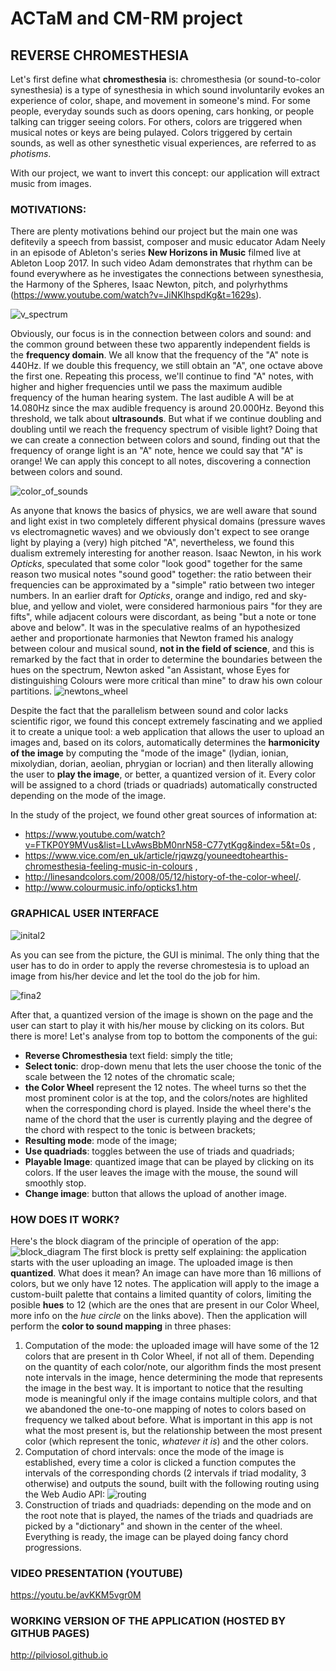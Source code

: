 # ACTaM and CM-RM project
## REVERSE CHROMESTHESIA
Let's first define what **chromesthesia** is: chromesthesia (or sound-to-color synesthesia) is a type of synesthesia in which sound involuntarily evokes an experience of color, shape, and movement in someone's mind. For some people, everyday sounds such as doors opening, cars honking, or people talking can trigger seeing colors. For others, colors are triggered when musical notes or keys are being pulayed. Colors triggered by certain sounds, as well as other synesthetic visual experiences, are referred to as *photisms*.

With our project, we want to invert this concept: our application will extract music from images.

### MOTIVATIONS:
There are plenty motivations behind our project but the main one was defitevily a speech from bassist, composer and music educator Adam Neely in an episode of Ableton's series **New Horizons in Music** filmed live at Ableton Loop 2017. In such video Adam demonstrates that rhythm can be found everywhere as he investigates the connections between synesthesia, the Harmony of the Spheres, Isaac Newton, pitch, and polyrhythms (https://www.youtube.com/watch?v=JiNKlhspdKg&t=1629s).

![v_spectrum](/images/v_spectrum.png)

Obviously, our focus is in the connection between colors and sound: and the common ground between these two apparently independent fields is the **frequency domain**. We all know that the frequency of the "A" note is 440Hz. If we double this frequency, we still obtain an "A", one octave above the first one. Repeating this process, we'll continue to find "A" notes, with higher and higher frequencies until we pass the maximum audible frequency of the human hearing system. The last audible A will be at 14.080Hz since the max audible frequency is around 20.000Hz. Beyond this threshold, we talk about **ultrasounds**. But what if we continue doubling and doubling until we reach the frequency spectrum of visible light? Doing that we can create a connection between colors and sound, finding out that the frequency of orange light is an "A" note, hence we could say that "A" is orange! We can apply this concept to all notes, discovering a connection between colors and sound.

![color_of_sounds](/images/color_of_sounds.jpg)

As anyone that knows the basics of physics, we are well aware that sound and light exist in two completely different physical domains (pressure waves vs electromagnetic waves) and we obviously don't expect to see orange light by playing a (very) high pitched "A", nevertheless, we found this dualism extremely interesting for another reason. Isaac Newton, in his work *Opticks*, speculated that some color "look good" together for the same reason two musical notes "sound good" together: the ratio between their frequencies can be approximated by a "simple" ratio between two integer numbers. In an earlier draft for *Opticks*, orange and indigo, red and sky-blue, and yellow and violet, were considered harmonious pairs "for they are fifts", while adjacent colours were discordant, as being "but a note or tone above and below". It was in the speculative realms of an hypothesized aether and proportionate harmonies that Newton framed his analogy between colour and musical sound, **not in the field of science**, and this is remarked by the fact that in order to determine the boundaries between the hues on the spectrum, Newton asked "an Assistant, whose Eyes for distinguishing Colours were more critical than mine" to draw his own colour partitions.
![newtons_wheel](/images/newtons_wheel.jpg)

Despite the fact that the parallelism between sound and color lacks scientific rigor, we found this concept extremely fascinating and we applied it to create a unique tool: a web application that allows the user to upload an images and, based on its colors, automatically determines the **harmonicity of the image** by computing the "mode of the image" (lydian, ionian, mixolydian, dorian, aeolian, phrygian or locrian) and then literally allowing the user to **play the image**, or better, a quantized version of it. Every color will be assigned to a chord (triads or quadriads) automatically constructed depending on the mode of the image. 

In the study of the project, we found other great sources of information at:
* https://www.youtube.com/watch?v=FTKP0Y9MVus&list=LLvAwsBbM0nrN58-C77ytKgg&index=5&t=0s ,
* https://www.vice.com/en_uk/article/rjqwzg/youneedtohearthis-chromesthesia-feeling-music-in-colours ,
* http://linesandcolors.com/2008/05/12/history-of-the-color-wheel/.
* http://www.colourmusic.info/opticks1.htm

### GRAPHICAL USER INTERFACE
![inital2](/images/initial2.png)

As you can see from the picture, the GUI is minimal. The only thing that the user has to do in order to apply the reverse chromestesia is to upload an image from his/her device and let the tool do the job for him.

![fina2](/images/fina2.png)

After that, a quantized version of the image is shown on the page and the user can start to play it with his/her mouse by clicking on its colors. But there is more! Let's analyse from top to bottom the components of the gui:
* **Reverse Chromesthesia** text field: simply the title;
* **Select tonic**: drop-down menu that lets the user choose the tonic of the scale between the 12 notes of the chromatic scale;
* **the Color Wheel** represent the 12 notes. The wheel turns so thet the most prominent color is at the top, and the colors/notes are highlited when the corresponding chord is played. Inside the wheel there's the name of the chord that the user is currently playing and the degree of the chord with respect to the tonic is between brackets;
* **Resulting mode**: mode of the image;
* **Use quadriads**: toggles between the use of triads and quadriads;
* **Playable Image**: quantized image that can be played by clicking on its colors. If the user leaves the image with the mouse, the sound will smoothly stop.
* **Change image**: button that allows the upload of another image.

### HOW DOES IT WORK?
Here's the block diagram of the principle of operation of the app: 
![block_diagram](/images/block_diagram.png)
The first block is pretty self explaining: the application starts with the user uploading an image. The uploaded image is then **quantized**. What does it mean? An image can have more than 16 millions of colors, but we only have 12 notes. The application will apply to the image a custom-built palette that contains a limited quantity of colors, limiting the posible **hues** to 12 (which are the ones that are present in our Color Wheel, more info on the *hue circle* on the links above). Then the application will perform the **color to sound mapping** in three phases:
1. Computation of the mode: the uploaded image will have some of the 12 colors that are present in th Color Wheel, if not all of them. Depending on the quantity of each color/note, our algorithm finds the most present note intervals in the image, hence determining the mode that represents the image in the best way. It is important to notice that the resulting mode is meaningful only if the image contains multiple colors, and that we abandoned the one-to-one mapping of notes to colors based on frequency we talked about before. What is important in this app is not what the most present is, but the relationship between the most present color (which represent the tonic, *whatever it is*) and the other colors.
2. Computation of chord intervals: once the mode of the image is established, every time a color is clicked a function computes the intervals of the corresponding chords (2 intervals if triad modality, 3 otherwise) and outputs the sound, built with the following routing using the Web Audio API:
![routing](/images/routing.png)
3. Construction of triads and quadriads: depending on the mode and on the root note that is played, the names of the triads and quadriads are picked by a "dictionary" and shown in the center of the wheel.
Everything is ready, the image can be played doing fancy chord progressions.

### VIDEO PRESENTATION (YOUTUBE)
https://youtu.be/avKKM5vgr0M

### WORKING VERSION OF THE APPLICATION (HOSTED BY GITHUB PAGES)
http://pilviosol.github.io
